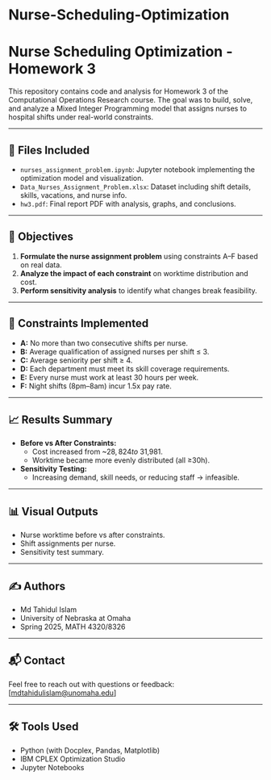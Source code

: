 # Nurse-Scheduling-Optimization
# Nurse Scheduling Optimization - Homework 3

This repository contains code and analysis for Homework 3 of the Computational Operations Research course. The goal was to build, solve, and analyze a Mixed Integer Programming model that assigns nurses to hospital shifts under real-world constraints.

---

## 📁 Files Included
- `nurses_assignment_problem.ipynb`: Jupyter notebook implementing the optimization model and visualization.
- `Data_Nurses_Assignment_Problem.xlsx`: Dataset including shift details, skills, vacations, and nurse info.
- `hw3.pdf`: Final report PDF with analysis, graphs, and conclusions.

---

## 📌 Objectives
1. **Formulate the nurse assignment problem** using constraints A–F based on real data.
2. **Analyze the impact of each constraint** on worktime distribution and cost.
3. **Perform sensitivity analysis** to identify what changes break feasibility.

---

## 🔧 Constraints Implemented
- **A:** No more than two consecutive shifts per nurse.
- **B:** Average qualification of assigned nurses per shift ≤ 3.
- **C:** Average seniority per shift ≥ 4.
- **D:** Each department must meet its skill coverage requirements.
- **E:** Every nurse must work at least 30 hours per week.
- **F:** Night shifts (8pm–8am) incur 1.5x pay rate.

---

## 📈 Results Summary
- **Before vs After Constraints:**
  - Cost increased from ~$28,824 to ~$31,981.
  - Worktime became more evenly distributed (all ≥30h).
- **Sensitivity Testing:**
  - Increasing demand, skill needs, or reducing staff → infeasible.

---

## 📊 Visual Outputs
- Nurse worktime before vs after constraints.
- Shift assignments per nurse.
- Sensitivity test summary.

---

## ✍️ Authors
- Md Tahidul Islam  
- University of Nebraska at Omaha  
- Spring 2025, MATH 4320/8326

---

## 📬 Contact
Feel free to reach out with questions or feedback: [mdtahidulislam@unomaha.edu]

---

## 🛠 Tools Used
- Python (with Docplex, Pandas, Matplotlib)
- IBM CPLEX Optimization Studio
- Jupyter Notebooks

